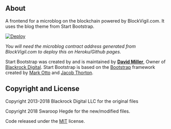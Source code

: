 ## About

A frontend for a microblog on the blockchain powered by BlockVigil.com. It uses the blog theme from Start Bootstrap.

[![Deploy](https://www.herokucdn.com/deploy/button.svg)](https://heroku.com/deploy?template=https://github.com/harshyu/microblog/tree/master)

*You will need the microblog contract address generated from BlockVigil.com to deploy this on Heroku/Github pages.*

Start Bootstrap was created by and is maintained by **[David Miller](http://davidmiller.io/)**, Owner of [Blackrock Digital](http://blackrockdigital.io/).
Start Bootstrap is based on the [Bootstrap](http://getbootstrap.com/) framework created by [Mark Otto](https://twitter.com/mdo) and [Jacob Thorton](https://twitter.com/fat).

## Copyright and License

Copyright 2013-2018 Blackrock Digital LLC for the original files

Copyright 2018 Swaroop Hegde for the new/modified files.

Code released under the [MIT](https://github.com/SwaroopH/microblog/blob/master/LICENSE) license.
